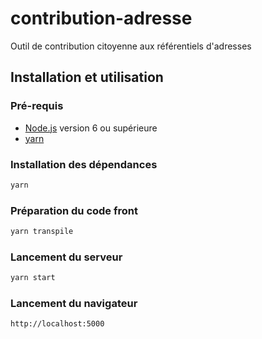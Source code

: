 # contribution-adresse
Outil de contribution citoyenne aux référentiels d'adresses

## Installation et utilisation

### Pré-requis

* [Node.js](https://nodejs.org) version 6 ou supérieure
* [yarn](https://yarnpkg.com)

### Installation des dépendances

```bash
yarn
```

### Préparation du code front

```bash
yarn transpile
```

### Lancement du serveur

```bash
yarn start
```

### Lancement du navigateur

```bash
http://localhost:5000
```
